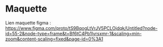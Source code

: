# Maquette

Lien maquette figma : https://www.figma.com/proto/tS9BqogLtVrJV5PCLOjdqk/Untitled?node-id=55-2&node-type=frame&t=Bf6tC4Pb1Iyrsxmr-1&scaling=min-zoom&content-scaling=fixed&page-id=0%3A1